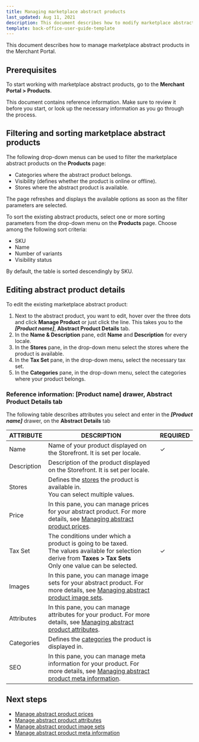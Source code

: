 ```yaml
---
title: Managing marketplace abstract products
last_updated: Aug 11, 2021
description: This document describes how to modify marketplace abstract products in the Merchant Portal.
template: back-office-user-guide-template
---
```


This document describes how to manage marketplace abstract products in the Merchant Portal.

## Prerequisites

To start working with marketplace abstract products, go to the **Merchant Portal&nbsp;<span aria-label="and then">></span> Products**.

This document contains reference information. Make sure to review it before you start, or look up the necessary information as you go through the process.


## Filtering and sorting marketplace abstract products

The following drop-down menus can be used to filter the marketplace abstract products on the **Products** page:
- Categories where the abstract product belongs.
- Visibility (defines whether the product is online or offline).
- Stores where the abstract product is available.

The page refreshes and displays the available options as soon as the filter parameters are selected.

To sort the existing abstract products, select one or more sorting parameters from the drop-down menu on the **Products** page. Choose among the following sort criteria:
- SKU
- Name
- Number of variants
- Visibility status

By default, the table is sorted descendingly by SKU.

## Editing abstract product details

To edit the existing marketplace abstract product:

1. Next to the abstract product, you want to edit, hover over the three dots and click **Manage Product** or just click the line. This takes you to the **_[Product name]_**, **Abstract Product Details** tab.
2. In the **Name & Description** pane, edit **Name** and **Description** for every locale.
3. In the **Stores** pane, in the drop-down menu select the stores where the product is available.
4. In the **Tax Set** pane, in the drop-down menu, select the necessary tax set.
5. In the **Categories** pane, in the drop-down menu, select the categories where your product belongs.


### Reference information: [Product name] drawer, Abstract Product Details tab

The following table describes attributes you select and enter in the ***[Product name]*** drawer, on the **Abstract Details** tab

| ATTRIBUTE   | DESCRIPTION  | REQUIRED |
| ----------- | -------------- | --------- |
| Name        | Name of your product displayed on the Storefront. It is set per locale. | &check;         |
| Description | Description of the product displayed on the Storefront. It is set per locale. |           |
| Stores      | Defines the [stores](/docs/pbc/all/dynamic-multistore/{{site.version}}/base-shop/tutorials-and-howtos/set-up-multiple-stores.html) the product is available in.<br/>You can select multiple values. |           |
| Price       | In this pane, you can manage prices for your abstract product. For more details, see [Managing abstract product prices](/docs/marketplace/user/merchant-portal-user-guides/{{page.version}}/products/abstract-products/managing-marketplace-abstract-product-prices.html). |           |
| Tax Set     | The conditions under which a product is going to be taxed.<br/>The values available for selection derive from **Taxes&nbsp;<span aria-label="and then">></span> Tax Sets**<br/>Only one value can be selected. | &check;         |
| Images      | In this pane, you can manage image sets for your abstract product. For more details, see [Managing abstract product image sets](/docs/marketplace/user/merchant-portal-user-guides/{{page.version}}/products/abstract-products/managing-marketplace-abstract-product-image-sets.html). |           |
| Attributes  | In this pane, you can manage attributes for your product. For more details, see [Managing abstract product attributes](/docs/marketplace/user/merchant-portal-user-guides/{{page.version}}/products/abstract-products/managing-marketplace-abstract-product-attributes.html). |           |
| Categories  | Defines the [categories](/docs/scos/user/features/{{page.version}}/category-management-feature-overview.html) the product is displayed in. |           |
| SEO         | In this pane, you can manage meta information for your product. For more details, see [Managing abstract product meta information](/docs/marketplace/user/merchant-portal-user-guides/{{page.version}}/products/abstract-products/managing-marketplace-abstract-product-meta-information.html). |           |

## Next steps

- [Manage abstract product prices](/docs/marketplace/user/merchant-portal-user-guides/{{page.version}}/products/abstract-products/managing-marketplace-abstract-product-prices.html)
- [Manage abstract product attributes](/docs/marketplace/user/merchant-portal-user-guides/{{page.version}}/products/abstract-products/managing-marketplace-abstract-product-attributes.html)
- [Manage abstract product image sets](/docs/marketplace/user/merchant-portal-user-guides/{{page.version}}/products/abstract-products/managing-marketplace-abstract-product-image-sets.html)
- [Manage abstract product meta information](/docs/marketplace/user/merchant-portal-user-guides/{{page.version}}/products/abstract-products/managing-marketplace-abstract-product-meta-information.html)

